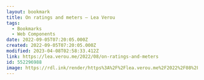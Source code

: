 ```yaml
---
layout: bookmark
title: On ratings and meters – Lea Verou
tags:
  - Bookmarks
  - Web Components
date: 2022-09-05T07:20:05.000Z
created: 2022-09-05T07:20:05.000Z
modified: 2023-04-08T02:58:33.412Z
link: https://lea.verou.me/2022/08/on-ratings-and-meters
id: 552296988
image: https://rdl.ink/render/https%3A%2F%2Flea.verou.me%2F2022%2F08%2Fon-ratings-and-meters
---
```

